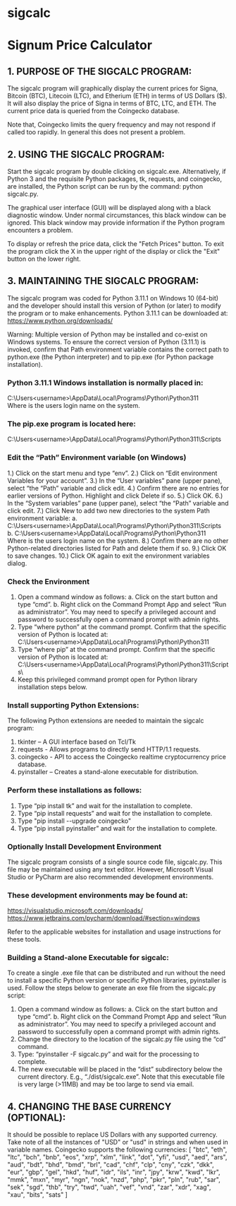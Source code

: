 # sigcalc
# Signum Price Calculator

## 1. PURPOSE OF THE SIGCALC PROGRAM:
The sigcalc program will graphically display the current prices for Signa, Bitcoin (BTC), Litecoin (LTC), and Etherium (ETH) in terms of US Dollars ($).  It will also display the price of Signa in terms of BTC, LTC, and ETH.  The current price data is queried from the Coingecko database.  

Note that, Coingecko limits the query frequency and may not respond if called too
rapidly.  In general this does not present a problem.  

## 2. USING THE SIGCALC PROGRAM:
Start the sigcalc program by double clicking on sigcalc.exe.  Alternatively, if Python 3 and the requisite Python packages, tk, requests, and coingecko, are installed, the Python script can be run by the command: python sigcalc.py.

The graphical user interface (GUI) will be displayed along with a black diagnostic window. Under normal circumstances, this black window can be ignored.  This black window may provide information if the Python program encounters a problem.

To display or refresh the price data, click the "Fetch Prices" button.  To exit the program click the X in the upper right of the display or click the "Exit" button on the lower right.

## 3. MAINTAINING THE SIGCALC PROGRAM:
The sigcalc program was coded for Python 3.11.1 on Windows 10 (64-bit) and the developer should install this version of Python (or later) to modify the program or to make enhancements.  Python 3.11.1 can be downloaded at: https://www.python.org/downloads/

Warning: Multiple version of Python may be installed and co-exist on Windows systems. To ensure the correct version of Python (3.11.1) is invoked, confirm that Path environment variable contains the correct path to python.exe (the Python interpreter) and to pip.exe (for Python package installation).

### Python 3.11.1 Windows installation is normally placed in:
C:\Users\<username>\AppData\Local\Programs\Python\Python311\
Where <username> is the users login name on the system.

### The pip.exe program is located here:
C:\Users\<username>\AppData\Local\Programs\Python\Python311\Scripts

### Edit the “Path” Environment variable (on Windows)
1.) Click on the start menu and type “env”.
2.) Click on “Edit environment Variables for your account”.
3.) In the “User variables” pane (upper pane), select “the “Path” variable and click edit.
4.) Confirm there are no entries for earlier versions of Python. Highlight and click Delete 
    if so.
5.) Click OK.
6.) In the “System variables” pane (upper pane), select “the “Path” variable and click edit.
7.) Click New to add two new directories to the system Path environment variable:
  a. C:\Users\<username>\AppData\Local\Programs\Python\Python311\Scripts\
  b. C:\Users\<username>\AppData\Local\Programs\Python\Python311\
     Where <username> is the users login name on the system.
8.) Confirm there are no other Python-related directories listed for Path and delete them 
    if so.
9.) Click OK to save changes.
10.) Click OK again to exit the environment variables dialog.

### Check the Environment
1. Open a command window as follows:
  a. Click on the start button and type “cmd”.
  b. Right click on the Command Prompt App and select “Run as administrator”. 
     You may need to specify a privileged account and password to successfully open a 
     command prompt with admin rights.
2. Type “where python” at the command prompt.  Confirm that the specific version of 
    Python is located at: C:\Users\<username>\AppData\Local\Programs\Python\Python311
3. Type “where pip” at the command prompt. Confirm that the specific version of Python 
    is located at: C:\Users\<username>\AppData\Local\Programs\Python\Python311\Scripts\
4. Keep this privileged command prompt open for Python library installation steps below.

### Install supporting Python Extensions:
The following Python extensions are needed to maintain the sigcalc program:
1. tkinter – A GUI interface based on Tcl/Tk
2. requests - Allows programs to directly send HTTP/1.1 requests.
3. coingecko - API to access the Coingecko realtime cryptocurrency price database.
4. pyinstaller – Creates a stand-alone executable for distribution.

### Perform these installations as follows:
1. Type “pip install tk” and wait for the installation to complete.
2. Type “pip install requests” and wait for the installation to complete.
3. Type "pip install --upgrade coingecko"
4. Type “pip install pyinstaller” and wait for the installation to complete.

### Optionally Install Development Environment
The sigcalc program consists of a single source code file, sigcalc.py. This file may 
be maintained using any text editor.  However, Microsoft Visual Studio or PyCharm are 
also recommended development environments.

### These development environments may be found at:
https://visualstudio.microsoft.com/downloads/
https://www.jetbrains.com/pycharm/download/#section=windows

Refer to the applicable websites for installation and usage instructions for these tools.

### Building a Stand-alone Executable for sigcalc:
To create a single .exe file that can be distributed and run without the need to install 
a specific Python version or specific Python libraries, pyinstaller is used. Follow the 
steps below to generate an exe file from the sigcalc.py script:
1. Open a command window as follows:
  a. Click on the start button and type “cmd”.
  b. Right click on the Command Prompt App and select “Run as administrator”. You may 
  need to specify a privileged account and password to successfully open a command 
  prompt with admin rights.
2. Change the directory to the location of the sigcalc.py file using the “cd” command.
3. Type: “pyinstaller -F sigcalc.py” and wait for the processing to complete.
4. The new executable will be placed in the “dist” subdirectory below the current 
    directory. E.g., “./dist/sigcalc.exe”.
Note that this executable file is very large (>11MB) and may be too large to send via email.

## 4. CHANGING THE BASE CURRENCY (OPTIONAL):
It should be possible to replace US Dollars with any supported currency.  Take note of 
all the instances of "USD" or "usd" in strings and when used in variable names.  Coingecko
supports the following currencies:
[
  "btc",
  "eth",
  "ltc",
  "bch",
  "bnb",
  "eos",
  "xrp",
  "xlm",
  "link",
  "dot",
  "yfi",
  "usd",
  "aed",
  "ars",
  "aud",
  "bdt",
  "bhd",
  "bmd",
  "brl",
  "cad",
  "chf",
  "clp",
  "cny",
  "czk",
  "dkk",
  "eur",
  "gbp",
  "gel",
  "hkd",
  "huf",
  "idr",
  "ils",
  "inr",
  "jpy",
  "krw",
  "kwd",
  "lkr",
  "mmk",
  "mxn",
  "myr",
  "ngn",
  "nok",
  "nzd",
  "php",
  "pkr",
  "pln",
  "rub",
  "sar",
  "sek",
  "sgd",
  "thb",
  "try",
  "twd",
  "uah",
  "vef",
  "vnd",
  "zar",
  "xdr",
  "xag",
  "xau",
  "bits",
  "sats"
]
